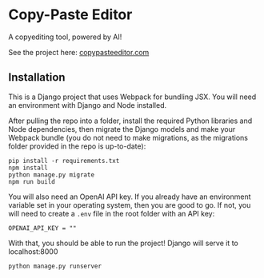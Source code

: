 # Copy-Paste Editor

A copyediting tool, powered by AI!

See the project here: <a href="https://copypasteeditor.com">copypasteeditor.com</a>

## Installation

This is a Django project that uses Webpack for bundling JSX. You will need an environment with Django and Node installed.

After pulling the repo into a folder, install the required Python libraries and Node dependencies, then migrate the Django models and make your Webpack bundle (you do not need to make migrations, as the migrations folder provided in the repo is up-to-date):

```
pip install -r requirements.txt
npm install
python manage.py migrate
npm run build
```

You will also need an OpenAI API key. If you already have an environment variable set in your operating system, then you are good to go. If not, you will need to create a `.env` file in the root folder with an API key:

`OPENAI_API_KEY = ""`

With that, you should be able to run the project! Django will serve it to localhost:8000

`python manage.py runserver`

